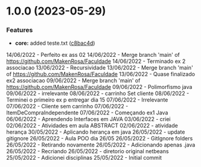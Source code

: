 # 1.0.0 (2023-05-29)


### Features

* **core:** added teste.txt ([c8bac4d](https://github.com/MakenRosa/faculdade/commit/c8bac4d62913ab03f10be60ba56af1091189f357))

14/06/2022 - Perfeito ex ass 02
14/06/2022 - Merge branch 'main' of https://github.com/MakenRosa/Faculdade
14/06/2022 - Terminado ex 2 associacao
13/06/2022 - Recursividade
13/06/2022 - Merge branch 'main' of https://github.com/MakenRosa/Faculdade
13/06/2022 - Quase finalizado ex2 associacao
09/06/2022 - Merge branch 'main' of https://github.com/MakenRosa/Faculdade
09/06/2022 - Polimorfismo java
09/06/2022 - irrelevante
08/06/2022 - carrinho Set cliente
08/06/2022 - Terminei o primeiro ex p entregar dia 15
07/06/2022 - Irrelevante
07/06/2022 - Cliente sem carrinho
07/06/2022 - ItemDeCompraIndependente
07/06/2022 - Começando ex1 Java
06/06/2022 - Aprendendo Interfaces em JAVA
03/06/2022 - criei
02/06/2022 - Atividades em aula ABSTRACT
02/06/2022 - atividade herança
30/05/2022 - Aplicando herança em java
26/05/2022 - update gitignore
26/05/2022 - Aula POO dia 26/05
26/05/2022 - GitIgnore folders
26/05/2022 - Retirando novamente
26/05/2022 - Adicionando apenas .java
26/05/2022 - Recriando
26/05/2022 - diretorio original netbeans
25/05/2022 - Adicionei disciplinas
25/05/2022 - Initial commit
